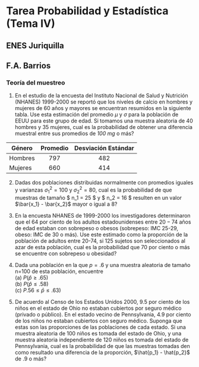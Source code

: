 # Tarea Probabilidad y Estadística (Tema IV)  
## ENES Juriquilla  
## F.A. Barrios  
### Teoría del muestreo  

1. En el estudio de la encuesta del Instituto Nacional de Salud y Nutrición (NHANES) 1999-2000 se reportó que los niveles de calcio en hombres y mujeres 
de 60 años y mayores se encuentran resumidos en la siguiente tabla. Use esta estimación del promedio $\mu$ y $\sigma$ para la población de EEUU para este
grupo de edad.  Si tomamos una muestra aleatoria de $40$ hombres y $35$ mujeres, cual es la probabilidad de obtener una diferencia muestral entre sus 
promedios de *100 mg* o más?  

| Género | Promedio | Desviación Estándar |  
| -------- |:--------:|:------:|  
| Hombres |  797 | 482 |
| Mujeres |  660 | 414 |  

2. Dadas dos poblaciones distribuidas normalmente con promedios iguales y varianzas $\sigma_1^2 = 100$ y $\sigma_2^2=80$, cual es la probabilidad de que 
muestras de tamaño $ n_1 = 25 $ y $ n_2 = 16 $ resulten en un valor $\bar{x_1} - \bar{x_2}$ mayor o igual a $8$?   

3. En la encuesta NHANES de 1999-2000 los investigadores determinaron que el 64 por ciento de los adultos estadounidenses entre $20-74$ años de edad estaban 
con sobrepeso o obesos (sobrepeso: IMC 25-29, obeso: IMC de 30 o más). Use este estimado como la proporción de la población de adultos entre 20-74, si 125 
sujetos son seleccionados al azar de esta población, cual es la probabilidad que 70 por ciento o más se encuentre con sobrepeso u obesidad?  

4. Dada una población en la que $p=.6$ y una muestra aleatoria de tamaño n=100 de esta población, encuentre  
(a) $P(\hat{p} \geq .65)$  
(b) $P(\hat{p} \leq .58)$  
(c) $P.56 \leq \bar{p} \leq .63)$  

5. De acuerdo al Censo de los Estados Unidos 2000, 9.5 por ciento de los niños en el estado de Ohio no estaban cubiertos por seguro médico 
(privado o público).  En el estado vecino de Pennsylvania, 4.9 por ciento de los niños no estaban cubiertos con seguro médico.  Suponga que estas son 
las proporciones de las poblaciones de cada estado.  Si una muestra aleatoria de 100 niños es tomada del estado de Ohio, y una muestra aleatoria 
independiente de 120 niños es tomada del estado de Pennsylvania, cual es la probabilidad de que las muestras tomadas den como resultado una diferencia de 
la proporción, $\hat{p_1} - \hat{p_2}$ de $.9$ o más?  

